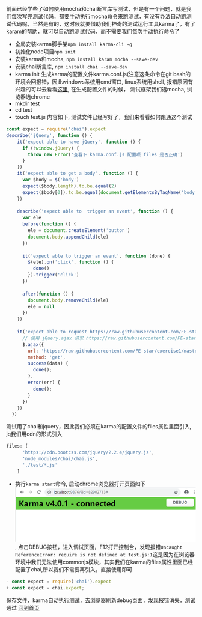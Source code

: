前面已经学些了如何使用mocha和chai断言库写测试，但是有一个问题，就是我们每次写完测试代码，都要手动执行mocha命令来跑测试，有没有办法自动跑测试代码呢，当然是有的，这时候就要借助我们神奇的测试运行工具karma了，有了karam的帮助，就可以自动跑测试代码，而不需要我们每次手动执行命令了
* 全局安装karma脚手架`npm install karma-cli -g`
* 初始化node项目`npm init`
* 安装karma和mocha, `npm install karam mocha --save-dev`
* 安装chai断言库, `npm install chai --save-dev`
* karma init 生成karma的配置文件karma.conf.js(注意这条命令在git bash的环境会回报错，因此windows系统用cmd窗口, linux系统用shell, 报错原因有兴趣的可以去看看[这里](https://github.com/karma-runner/karma/issues/1724), 在生成配置文件的时候， 测试框架我们选mocha, 浏览器选chrome
* mkdir test
* cd test
* touch test.js
内容如下, 测试文件已经写好了，我们来看看如何跑通这个测试
```javascript
const expect = require('chai').expect
describe('jQuery', function () {
    it('expect able to have jQuery', function () {
      if (!window.jQuery) {
        throw new Error('查看下 karma.conf.js 配置项 files 是否正确')
      }
    })
    it('expect able to get a body', function () {
      var $body = $('body')
      expect($body.length).to.be.equal(2)
      expect($body[0]).to.be.equal(document.getElementsByTagName('body')[0])
    })
  
    describe('expect able to  trigger an event', function () {
      var ele
      before(function () {
        ele = document.createElement('button')
        document.body.appendChild(ele)
      })
  
      it('expect able to trigger an event', function (done) {
        $(ele).on('click', function () {
          done()
        }).trigger('click')
      })
  
      after(function () {
        document.body.removeChild(ele)
        ele = null
      })
    })
  
    it('expect able to request https://raw.githubusercontent.com/FE-star/exercise1/master/test/test.js', function (done) {
      // 使用 jQuery.ajax 请求 https://raw.githubusercontent.com/FE-star/exercise1/master/test/test.js，并验证是否拿到文件
      $.ajax({
        url: 'https://raw.githubusercontent.com/FE-star/exercise1/master/test/test.js',
        method: 'get',
        success(data) {
          done();
        },
        error(err) {
          done();
        }
      })
    })
  })
```
测试用了chai和jquery，因此我们必须在karma的配置文件的files属性里面引入, jq我们用cdn的形式引入
```javascript
files: [
      'https://cdn.bootcss.com/jquery/2.2.4/jquery.js', 
      'node_modules/chai/chai.js',
      './test/*.js' 
    ]
```
* 执行`karma start`命令, 启动chrome浏览器打开页面如下
![karma](./images/karma.png),
点击DEBUG按钮，进入调试页面，F12打开控制台，发现报错`Uncaught ReferenceError: require is not defined
    at test.js:1`这是因为在浏览器环境中我们无法使用commonjs模块，其实我们在karma的files属性里面已经配置了chai,所以我们不需要再引入，直接使用即可
```javascript
- const expect = require('chai').expect 
+ const expect = chai.expect;
```
保存文件，karma自动执行测试，去浏览器刷新debug页面，发现报错消失，测试通过
[回到首页](../README.md/#前端测试教程)